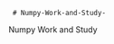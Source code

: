      # Numpy-Work-and-Study-
Numpy Work and Study 
                
                
                                  
                                  
                                    
                                                                                               
                                                                                                                                     
                                                     
           
                    
               
                  
                
               
             
               
                    

